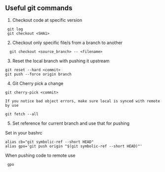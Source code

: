 

## Useful git commands

1. Checkout code at specific version
```
 git log
 git checkout <SHA1>
```

2. Checkout only specific file/s from a branch to another 
```
  git checkout <source_branch> -- <filename>
```

3. Reset the local branch with pushing it upstream
```
git reset --hard <commit>
git push --force origin branch
```

4. Git Cherry pick a change
```
git cherry-pick <commit>

If you notice bad object errors, make sure local is synced with remote by use

git fetch --all 
```

5. Set reference for current branch and use that for pushing

Set in your bashrc
```
alias cb="git symbolic-ref --short HEAD"
alias gpo='git push origin "$(git symbolic-ref --short HEAD)"'
```
When pushing code to remote use
``` 
 gpo
```
